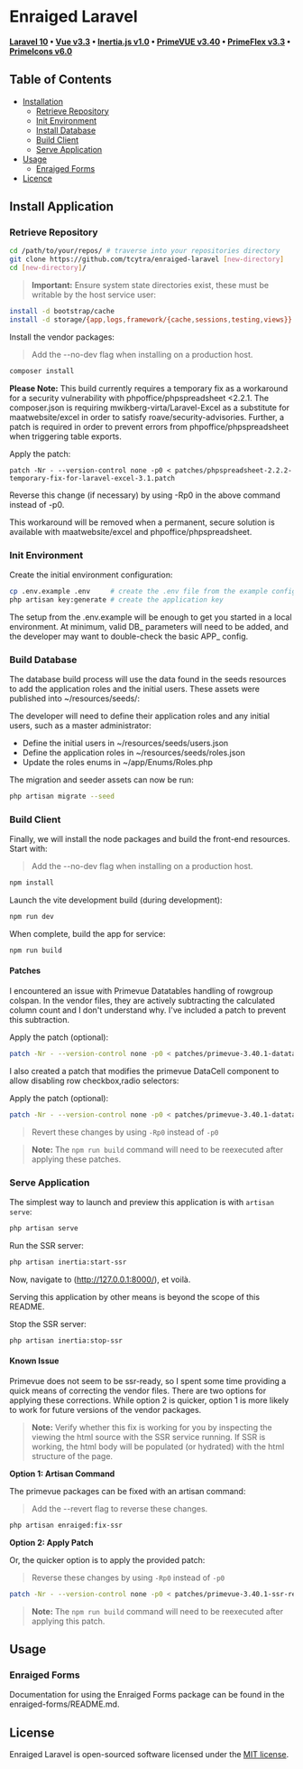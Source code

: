 # Enraiged Laravel

**[Laravel 10](https://laravel.com/docs/10.x/releases)
 • [Vue v3.3](https://vuejs.org/guide/introduction.html)
 • [Inertia.js v1.0](https://inertiajs.com/)
 • [PrimeVUE v3.40](https://primevue.org/installation/)
 • [PrimeFlex v3.3](https://primeflex.org/installation)
 • [PrimeIcons v6.0](https://primevue.org/icons/#list)**


## Table of Contents

- [Installation](#installation)
  * [Retrieve Repository](#retrieve-repository)
  * [Init Environment](#init-environment)
  * [Install Database](#install-database)
  * [Build Client](#build-client)
  * [Serve Application](#serve-application)
- [Usage](#usage)
  * [Enraiged Forms](#enraiged-forms)
- [Licence](#license)


## Install Application

### Retrieve Repository

```bash
cd /path/to/your/repos/ # traverse into your repositories directory
git clone https://github.com/tcytra/enraiged-laravel [new-directory]
cd [new-directory]/
```

> **Important:** Ensure system state directories exist, these must be writable by the host service user:

```bash
install -d bootstrap/cache
install -d storage/{app,logs,framework/{cache,sessions,testing,views}}
```

Install the vendor packages:

> Add the --no-dev flag when installing on a production host.

```bash
composer install
```

**Please Note:** This build currently requires a temporary fix as a workaround for a security vulnerability with 
phpoffice/phpspreadsheet <2.2.1. The composer.json is requiring mwikberg-virta/Laravel-Excel as a substitute for 
maatwebsite/excel in order to satisfy roave/security-advisories. Further, a patch is required in order to prevent 
errors from phpoffice/phpspreadsheet when triggering table exports.

Apply the patch:

```
patch -Nr - --version-control none -p0 < patches/phpspreadsheet-2.2.2-temporary-fix-for-laravel-excel-3.1.patch
```

Reverse this change (if necessary) by using -Rp0 in the above command instead of -p0.

This workaround will be removed when a permanent, secure solution is available with maatwebsite/excel and 
phpoffice/phpspreadsheet.


### Init Environment

Create the initial environment configuration:

```bash
cp .env.example .env     # create the .env file from the example config
php artisan key:generate # create the application key
```

The setup from the .env.example will be enough to get you started in a local environment. At minimum, valid DB_ 
parameters will need to be added, and the developer may want to double-check the basic APP_ config.


### Build Database

The database build process will use the data found in the seeds resources to add the application roles and the initial 
users. These assets were published into ~/resources/seeds/:

The developer will need to define their application roles and any initial users, such as a master administrator:

- Define the initial users in ~/resources/seeds/users.json
- Define the application roles in ~/resources/seeds/roles.json
- Update the roles enums in ~/app/Enums/Roles.php


The migration and seeder assets can now be run:

```bash
php artisan migrate --seed
```


### Build Client

Finally, we will install the node packages and build the front-end resources. Start with:

> Add the --no-dev flag when installing on a production host.

```bash
npm install
```

Launch the vite development build (during development):

```bash
npm run dev
```

When complete, build the app for service:

```bash
npm run build
```

#### Patches

I encountered an issue with Primevue Datatables handling of rowgroup colspan. In the vendor files, they are actively
subtracting the calculated column count and I don't understand why. I've included a patch to prevent this subtraction.

Apply the patch (optional):

```bash
patch -Nr - --version-control none -p0 < patches/primevue-3.40.1-datatable-correct-rowgroup-colspan.patch
```

I also created a patch that modifies the primevue DataCell component to allow disabling row checkbox,radio selectors:

Apply the patch (optional):

```bash
patch -Nr - --version-control none -p0 < patches/primevue-3.40.1-datatable-bodycell-add-selectable.patch
```

> Revert these changes by using `-Rp0` instead of `-p0`

> **Note:** The `npm run build` command will need to be reexecuted after applying these patches.

### Serve Application

The simplest way to launch and preview this application is with `artisan serve`:

```bash
php artisan serve
```

Run the SSR server:

```bash
php artisan inertia:start-ssr
```

Now, navigate to (http://127.0.0.1:8000/), et voilà.

Serving this application by other means is beyond the scope of this README.


Stop the SSR server:

```bash
php artisan inertia:stop-ssr
```

#### Known Issue

Primevue does not seem to be ssr-ready, so I spent some time providing a quick means of correcting the vendor files. 
There are two options for applying these corrections. While option 2 is quicker, option 1 is more likely to work for
future versions of the vendor packages.

> **Note:** Verify whether this fix is working for you by inspecting the viewing the html source with the SSR service
running. If SSR is working, the html body will be populated (or hydrated) with the html structure of the page.

**Option 1: Artisan Command**

The primevue packages can be fixed with an artisan command:

> Add the --revert flag to reverse these changes.

```bash
php artisan enraiged:fix-ssr
```

**Option 2: Apply Patch**

Or, the quicker option is to apply the provided patch:

> Reverse these changes by using `-Rp0` instead of `-p0`

```bash
patch -Nr - --version-control none -p0 < patches/primevue-3.40.1-ssr-ready-corrections.patch
```

> **Note:** The `npm run build` command will need to be reexecuted after applying this patch.


## Usage

### Enraiged Forms

Documentation for using the Enraiged Forms package can be found in the enraiged-forms/README.md.


## License

Enraiged Laravel is open-sourced software licensed under the [MIT license](https://opensource.org/licenses/MIT).
